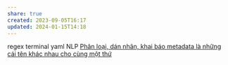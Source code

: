 ```yaml
---
share: true
created: 2023-09-05T16:17
updated: 2024-01-15T14:18
---
```

regex
terminal
yaml
NLP
[Phân loại, dán nhãn, khai báo metadata là những cái tên khác nhau cho cùng một thứ](../../../%E2%9A%A1Hi%E1%BB%83u%20bi%E1%BA%BFt%20s%C3%A2u/Ngh%C4%A9%20v%E1%BB%81%20vi%E1%BB%87c%20ngh%C4%A9/B%E1%BA%A3n%20th%E1%BB%83%20lu%E1%BA%ADn/Ph%C3%A2n%20lo%E1%BA%A1i/Ph%C3%A2n%20lo%E1%BA%A1i,%20d%C3%A1n%20nh%C3%A3n,%20khai%20b%C3%A1o%20metadata%20l%C3%A0%20nh%E1%BB%AFng%20c%C3%A1i%20t%C3%AAn%20kh%C3%A1c%20nhau%20cho%20c%C3%B9ng%20m%E1%BB%99t%20th%E1%BB%A9.md)